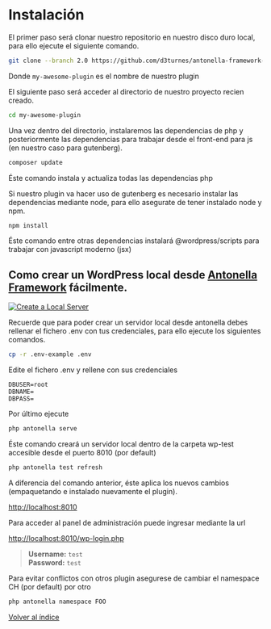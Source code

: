 # Instalación

El primer paso será clonar nuestro repositorio en nuestro disco duro local, para ello ejecute el siguiente comando.

```bash
git clone --branch 2.0 https://github.com/d3turnes/antonella-framework-for-wp my-awesome-plugin
```
Donde `my-awesome-plugin` es el nombre de nuestro plugin

El siguiente paso será acceder al directorio de nuestro proyecto recien creado.

```bash
cd my-awesome-plugin
```

Una vez dentro del directorio, instalaremos las dependencias de php y posteriormente las dependencias para
trabajar desde el front-end para js (en nuestro caso para gutenberg).

```bash
composer update
```

Éste comando instala y actualiza todas las dependencias php

Si nuestro plugin va hacer uso de gutenberg es necesario instalar las dependencias mediante node, para ello asegurate
de tener instalado node y npm.

```bash
npm install
```

Éste comando entre otras dependencias instalará @wordpress/scripts para trabajar con javascript moderno (jsx)

## Como crear un WordPress local desde [Antonella Framework](https://antonellaframework.com/documentacion/) fácilmente.

[![Create a Local Server](http://i3.ytimg.com/vi/An4t8LKX2-I/maxresdefault.jpg)](https://www.youtube.com/watch?v=An4t8LKX2-I)

Recuerde que para poder crear un servidor local desde antonella debes rellenar el fichero .env con tus credenciales,
para ello ejecute los siguientes comandos.

```bash
cp -r .env-example .env
```

Edite el fichero .env y rellene con sus credenciales

```text
DBUSER=root
DBNAME=
DBPASS=
```

Por último ejecute

```bash
php antonella serve
```

Éste comando creará un servidor local dentro de la carpeta wp-test accesible desde el puerto 8010 (por default)

```bash
php antonella test refresh
```

A diferencia del comando anterior, éste aplica los nuevos cambios (empaquetando e instalado 
nuevamente el plugin).

[http://localhost:8010](http://localhost:8010)

Para acceder al panel de administración puede ingresar mediante la url

[http://localhost:8010/wp-login.php](http://localhost:8010/wp-login.php)

> **Username:** `test`  
> **Password:** `test`

Para evitar conflictos con otros plugin asegurese de cambiar el namespace CH (por default) por otro

```bash
php antonella namespace FOO
```

[Volver al índice](https://github.com/d3turnes/antonella-framework-for-wp/tree/1.8/docs/readme.md)